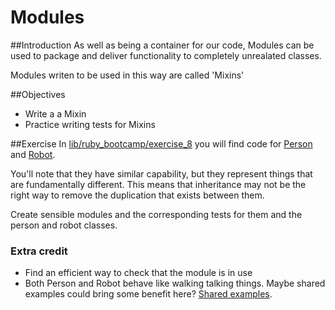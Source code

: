 # Modules
##Introduction
As well as being a container for our code, Modules can be used to package and deliver functionality to completely unrealated classes.

Modules writen to be used in this way are called 'Mixins'

##Objectives
- Write a a Mixin
- Practice writing tests for Mixins

##Exercise
In [lib/ruby_bootcamp/exercise_8](./lib/lib/ruby_bootcamp/exercise_8) you will find code for [Person](./lib/ruby_bootcamp/exercise_8/person.rb) and [Robot](./lib/ruby_bootcamp/exercise_8/robot.rb).

You'll note that they have similar capability, but they represent things that are fundamentally different. This means that inheritance may not be the right way to remove the duplication that exists between them.

Create sensible modules and the corresponding tests for them and the person and robot classes.

### Extra credit
- Find an efficient way to check that the module is in use
- Both Person and Robot behave like walking talking things. Maybe shared examples could bring some benefit here? [Shared examples](https://www.relishapp.com/rspec/rspec-core/docs/example-groups/shared-examples). 
